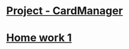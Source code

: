 # [Project - CardManager](https://github.com/olegdrobot/SberJavaSchool/edit/CardManager/README.md)

# [Home work 1](https://github.com/olegdrobot/SberJavaSchool/tree/HomeWork1)

